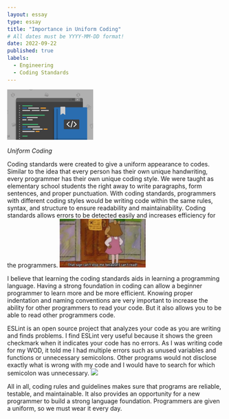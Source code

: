 ```yaml
---
layout: essay
type: essay
title: "Importance in Uniform Coding"
# All dates must be YYYY-MM-DD format!
date: 2022-09-22
published: true
labels:
  - Engineering 
  - Coding Standards
---
```


<img width="200px" class="rounded float-start pe-4" src="../img/codingstandards.png">

*Uniform Coding*

Coding standards were created to give a uniform appearance to codes. Similar to the idea that every person has their own unique handwriting, every programmer has their own unique coding style. We were taught as elementary school students the right away to write paragraphs, form sentences, and proper punctuation. With coding standards, programmers with different coding styles would be writing code within the same rules, syntax, and structure to ensure readability and maintainability. Coding standards allows errors to be detected easily and increases efficiency for the programmers. <img width="200px" class="rounded float-start pe-4" src="../img/cantread.png">

I believe that learning the coding standards aids in learning a programming language. Having a strong foundation in coding can allow a beginner programmer to learn more and be more efficient. Knowing proper indentation and naming conventions are very important to increase the ability for other programmers to read your code. But it also allows you to be able to read other programmers code.

ESLint is an open source project that analyzes your code as you are writing and finds problems. I find ESLint very useful because it shows the green checkmark when it indicates your code has no errors. As I was writing code for my WOD, it told me I had multiple errors such as unused variables and functions or unnecessary semicolons. Other programs would not disclose exactly what is wrong with my code and I would have to search for which semicolon was unnecessary. <img width="200px" class="rounded float-start pe-4" src="../img/error.png">

All in all, coding rules and guidelines makes sure that programs are reliable, testable, and maintainable. It also provides an opportunity for a new programmer to build a strong language foundation. Programmers are given a uniform, so we must wear it every day.
